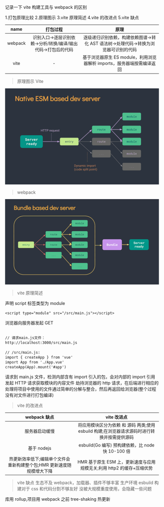 记录一下 vite 构建工具与 webpack 的区别

1.打包原理比较 2.原理图示
3.vite 原理简述
4.vite 的改进点
5.vite 缺点

|  name   |                           打包过程                            |                                        原理                                         |
| :-----: | :-----------------------------------------------------------: | :---------------------------------------------------------------------------------: |
| webpack | 识别入口->逐层识别依赖->分析/转换/编译/输出代码->打包后的代码 | 逐级递归识别依赖，构建依赖图谱->转化 AST 语法树->处理代码->转换为浏览器可识别的代码 |
|  vite   |                               -                               |       基于浏览器原生 ES module，利用浏览器解析 imports，服务器端按需编译返回        |

> 原理图示
> Vite

![avatar](https://github.com/freezestanley/rollstone/blob/main/%E6%9E%84%E5%BB%BA/a.png)

> webpack

![avatar](https://github.com/freezestanley/rollstone/blob/main/%E6%9E%84%E5%BB%BA/b.png)

> vite 原理简述

声明 script 标签类型为 module

```
<script type="module" src="/src/main.js"></script>
```

浏览器向服务器发起 GET

```

// 请求main.js文件：
http://localhost:3000/src/main.js

// /src/main.js:
import { createApp } from 'vue'
import App from './App.vue'
createApp(App).mount('#app')
```

请求到 main.js 文件，检测内部含有 import 引入的包，会对内部的 import 引用发起 HTTP 请求获取模块的内容文件
劫持浏览器的 http 请求，在后端进行相应的处理将项目中使用的文件通过简单的分解与整合，然后再返回给浏览器(整个过程没有对文件进行打包编译)

> vite 的改进点

|                              webpack 缺点                              |                                         vite 改进点                                          |
| :--------------------------------------------------------------------: | :------------------------------------------------------------------------------------------: |
|                             服务器启动缓慢                             | 将应用模块区分为依赖 和 源码 两类;使用 esbuild 构建;在浏览器请求源码时进行转换并按需提供源码 |
|                              基于 nodejs                               |                      esbuild(Go 编写) 预构建依赖，比 node 快 10-100 倍                       |
| 热更新效率低下;编辑单个文件会重新构建整个包;HMR 更新速度随规模增大下降 |            HMR 基于原生 ESM 上，更新速度与应用规模无关;利用 http2 的缓存+压缩优势            |

> vite 缺点
> 生态不及 webpack，加载器、插件不够丰富
> 生产环境 esbuild 构建对于 css 和代码分割不够友好
> 没被大规模重度使用，会隐藏一些问题

库用 rollup,项目用 webpack
之前 tree-shaking 热更新

